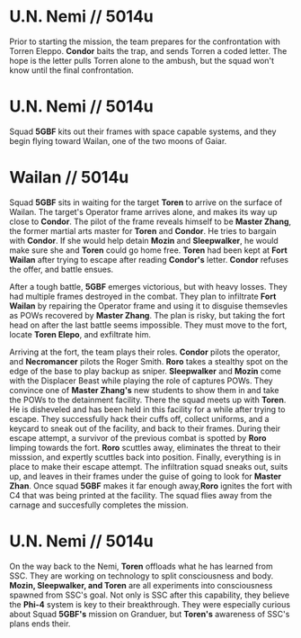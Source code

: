 # U.N. Nemi // 5014u

Prior to starting the mission, the team prepares for the confrontation with Torren Eleppo. **Condor** baits the trap, and sends Torren a coded letter. The hope is the letter pulls Torren alone to the ambush, but the squad won't know until the final confrontation.
# U.N. Nemi // 5014u

Squad **5GBF** kits out their frames with space capable systems, and they begin flying toward Wailan, one of the two moons of Gaiar.

# Wailan // 5014u

Squad **5GBF** sits in waiting for the target **Toren** to arrive on the surface of Wailan. The target's Operator frame arrives alone, and makes its way up close to **Condor**. The pilot of the frame reveals himself to be **Master Zhang**, the former martial arts master for **Toren** and **Condor**. He tries to bargain with **Condor**. If she would help detain **Mozin** and **Sleepwalker**, he would make sure she and **Toren** could go home free. **Toren** had been kept at **Fort Wailan** after trying to escape after reading **Condor's** letter. **Condor** refuses the offer, and battle ensues.

After a tough battle, **5GBF** emerges victorious, but with heavy losses. They had multiple frames destroyed in the combat. They plan to infiltrate **Fort Wailan** by repairing the Operator frame and using it to disguise themsevles as POWs recovered by **Master Zhang**. The plan is risky, but taking the fort head on after the last battle seems impossible. They must move to the fort, locate **Toren Elepo**, and exfiltrate him.

Arriving at the fort, the team plays their roles. **Condor** pilots the operator, and **Necromancer** pilots the Roger Smith. **Roro** takes a stealthy spot on the edge of the base to play backup as sniper. **Sleepwalker** and **Mozin** come with the Displacer Beast while playing the role of captures POWs. They convince one of **Master Zhang's** new students to show them in and take the POWs to the detainment facility. There the squad meets up with **Toren**. He is disheveled and has been held in this facility for a while after trying to escape. They successfully hack their cuffs off, collect uniforms, and a keycard to sneak out of the facility, and back to their frames. During their escape attempt, a survivor of the previous combat is spotted by **Roro** limping towards the fort. **Roro** scuttles away, eliminates the threat to their misssion, and expertly scuttles back into position. Finally, everything is in place to make their escape attempt. The infiltration squad sneaks out, suits up, and leaves in their frames under the guise of going to look for **Master Zhan**. Once squad **5GBF** makes it far enough away,**Roro** ignites the fort with C4 that was being printed at the facility. The squad flies away from the carnage and succesfully completes the mission. 

# U.N. Nemi // 5014u

On the way back to the Nemi, **Toren** offloads what he has learned from SSC. They are working on technology to split consciousness and body. **Mozin, Sleepwalker, and Toren** are all experiments into consciousness spawned from SSC's goal. Not only is SSC after this capability, they believe the **Phi-4** system is key to their breakthrough. They were especially curious about Squad **5GBF's** mission on Granduer, but **Toren's** awareness of SSC's plans ends their.

